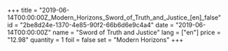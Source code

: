 +++
title = "2019-06-14T00:00:00Z_Modern_Horizons_Sword_of_Truth_and_Justice_[en]_false"
id = "2be8d24e-1370-4e85-90f2-66b6d6e9c4a4"
date = "2019-06-14T00:00:00Z"
name = "Sword of Truth and Justice"
lang = ["en"]
price = "12.98"
quantity = 1
foil = false
set = "Modern Horizons"
+++
